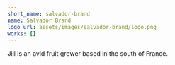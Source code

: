 ```yaml
---
short_name: salvador-brand
name: Salvador Brand
logo_url: assets/images/salvador-brand/logo.png
works: []
---
```

Jill is an avid fruit grower based in the south of France.
